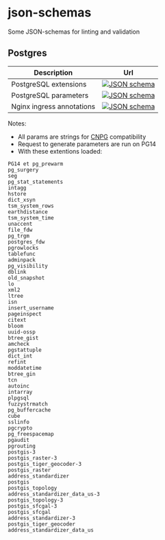 # json-schemas

Some JSON-schemas for linting and validation


## Postgres

Description               | Url
--------------------------|----------------------------
PostgreSQL extensions     | [![JSON schema](https://img.shields.io/badge/JSON-schema-8A2BE2)](https://raw.githubusercontent.com/SocialGouv/json-schemas/main/postgres/extensions.json)
PostgreSQL parameters     | [![JSON schema](https://img.shields.io/badge/JSON-schema-8A2BE2)](https://raw.githubusercontent.com/SocialGouv/json-schemas/main/postgres/parameters.json)
Nginx ingress annotations | [![JSON schema](https://img.shields.io/badge/JSON-schema-8A2BE2)](https://raw.githubusercontent.com/SocialGouv/json-schemas/main/nginx/annotations.schema.json)

Notes:
- All params are strings for [CNPG](https://cloudnative-pg.io) compatibility
- Request to generate parameters are run on PG14
- With these extentions loaded:

```
PG14 et pg_prewarm
pg_surgery
seg
pg_stat_statements
intagg
hstore
dict_xsyn
tsm_system_rows
earthdistance
tsm_system_time
unaccent
file_fdw
pg_trgm
postgres_fdw
pgrowlocks
tablefunc
adminpack
pg_visibility
dblink
old_snapshot
lo
xml2
ltree
isn
insert_username
pageinspect
citext
bloom
uuid-ossp
btree_gist
amcheck
pgstattuple
dict_int
refint
moddatetime
btree_gin
tcn
autoinc
intarray
plpgsql
fuzzystrmatch
pg_buffercache
cube
sslinfo
pgcrypto
pg_freespacemap
pgaudit
pgrouting
postgis-3
postgis_raster-3
postgis_tiger_geocoder-3
postgis_raster
address_standardizer
postgis
postgis_topology
address_standardizer_data_us-3
postgis_topology-3
postgis_sfcgal-3
postgis_sfcgal
address_standardizer-3
postgis_tiger_geocoder
address_standardizer_data_us
```